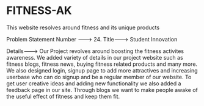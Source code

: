 # FITNESS-AK
This website resolves around fitness and its unique products

Problem Statement Number ---> 24.
Title---> Student Innovation

Details---> Our Project revolves around boosting the fitness activites awareness. We added variety of details in our project website such as fitness blogs, fitness news, buying fitness related products and many more. We also designed login, signup page to add more attractives and increasing userbase who can do signup and be a regular member of our website. To get user creative ideas and adding new functionality we also added a feedback page in our site. Through blogs we want to make people awake of the useful effect of fitness and keep them fit.
